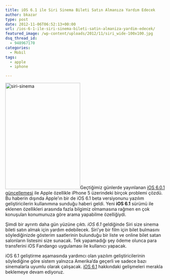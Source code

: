 ```yaml
---
title: iOS 6.1 ile Siri Sinema Bileti Satın Almanıza Yardım Edecek
author: bkazar
type: post
date: 2012-11-06T06:52:13+00:00
url: /ios-6-1-ile-siri-sinema-bileti-satin-almaniza-yardim-edecek/
featured_image: /wp-content/uploads/2012/11/siri_wide-100x100.jpg
dsq_thread_id:
  - 948967170
categories:
  - Mobil
tags:
  - apple
  - iphone

---
```

<img class="alignright  wp-image-8994" title="siri-sinema" src="https://www.murekkep.org/wp-content/uploads/2012/11/siri-sinema.jpg" alt="siri-sinema" width="236" height="335" srcset="https://www.murekkep.org/wp-content/uploads/2012/11/siri-sinema.jpg 491w, https://www.murekkep.org/wp-content/uploads/2012/11/siri-sinema-281x400.jpg 281w, https://www.murekkep.org/wp-content/uploads/2012/11/siri-sinema-35x50.jpg 35w" sizes="(max-width: 236px) 100vw, 236px" />Geçtiğimiz günlerde yayınlanan [iOS 6.0.1 güncellemesi][1] ile Apple özellikle iPhone 5 üzerindeki birçok problemi çözdü. Bu haberin dışında Apple’ın bir de iOS 6.1 beta versiyonunu yazılım geliştiricilerin kullanımına sunduğu haberi geldi. Yeni **iOS 6.1** sürümü ile eklenen özellikleri arasında fazla bilgimiz olmamasına rağmen en çok konuşulan konumunuza göre arama yapabilme özelliğiydi.

Şimdi bir ayrıntı daha gün yüzüne çıktı. _iOS 6.1_ geldiğinde Siri size sinema bileti satın almak için yardım edebilecek. Siri’ye bir film için bilet bulmasını söylediğinizde gösterim saatlerinin bulunduğu bir liste ve online bilet satan salonların listesini size sunacak. Tek yapamadığı şey ödeme olunca para transferini iOS Fandango uygulaması ile kullanıcı yapacak.

iOS 6.1 geliştirme aşamasında yardımcı olan yazılım geliştiricilerinin söylediğine göre sistem yalnızca Amerika’da geçerli ve sadece bazı sinemalarla uyumlu olarak çalışacak. <span style="text-decoration: underline;">iOS 6.1</span> hakkındaki gelişmeleri merakla beklemeye devam ediyoruz.

 [1]: http://wp.me/p1eJph-2jC "ios 6.0.1"